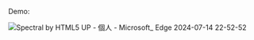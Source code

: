 Demo:


![Spectral by HTML5 UP - 個人 - Microsoft_ Edge 2024-07-14 22-52-52](https://github.com/user-attachments/assets/30f4324c-245e-4018-80ef-23723be3dfca)
